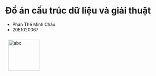 # Đồ án cấu trúc dữ liệu và giải thuật
- Phan Thế Minh Châu
- 20E1020067
<div>
<img style="margin: 10px" src="https://i.pinimg.com/originals/e5/8e/1f/e58e1f9a7444cdf86a45525b2d1e48a8.gif" alt="abc" height="100" />  
</div> 
